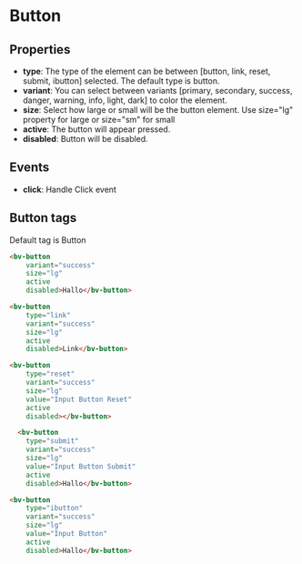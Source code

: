 <h1>Button</h1>

<h2>Properties</h2>

<ul>
    <li><strong>type</strong>: The type of the element can be between [button, link, reset, submit, ibutton] selected. The default type is button.</li>
    <li><strong>variant</strong>: You can select between variants [primary, secondary, success, danger, warning, info, light, dark] to color the element.</li>
    <li><strong>size</strong>: Select how large or small will be the button element. Use size="lg" property for large or size="sm" for small</li>
    <li><strong>active</strong>: The button will appear pressed.</li>
    <li><strong>disabled</strong>: Button will be disabled.</li>
</ul>

<h2>Events</h2>

<ul>
    <li><strong>click</strong>: Handle Click event</li>
</ul>

<h2>Button tags</h2>

Default tag is Button

```html
<bv-button
    variant="success"
    size="lg"
    active
    disabled>Hallo</bv-button>
```

```html
<bv-button
    type="link"
    variant="success"
    size="lg"
    active
    disabled>Link</bv-button>
```

```html
<bv-button
    type="reset"
    variant="success"
    size="lg"
    value="Input Button Reset"
    active
    disabled></bv-button>
```

```html
  <bv-button
    type="submit"
    variant="success"
    size="lg"
    value="Input Button Submit"
    active
    disabled>Hallo</bv-button>
```

```html
<bv-button
    type="ibutton"
    variant="success"
    size="lg"
    value="Input Button"
    active
    disabled>Hallo</bv-button>
```